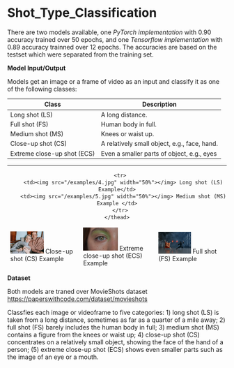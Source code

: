 # Shot_Type_Classification

There are two models available, one _PyTorch implementation_ with 0.90 accuracy trained over 50 epochs, and one _Tensorflow implementation_ with 0.89 accuracy trainned over 12 epochs. The accuracies are based on the testset which were separated from the training set.


**Model Input/Output**

Models get an image or a frame of video as an input and classify it as one of the following classes:

| Class                        | Description                                   |
|------------------------------|-----------------------------------------------|
| Long shot (LS)               | A long distance.                              |
| Full shot (FS)               | Human body in full.                           | 
| Medium shot (MS)             | Knees or waist up.                            |
| Close-up shot (CS)           | A relatively small object, e.g., face, hand.  |
| Extreme close-up shot (ECS)  | Even a smaller parts of object, e.g., eyes    |

****                       ****

<div align="center">
  <table>
    <thead>
      <tr>
        <td><img src="/examples/1.jpg" width="50%"></img> Close-up shot (CS) Example</td>
        <td> <img src="/examples/2.jpg" width="50%"></img> Extreme close-up shot (ECS) Example </td>
        <td> <img src="/examples/3.jpg" width="50%"></img> Full shot (FS) Example </td>
      </tr>
      
      <tr>
        <td><img src="/examples/4.jpg" width="50%"></img> Long shot (LS) Example</td>
        <td><img src="/examples/5.jpg" width="50%"></img> Medium shot (MS) Example </td>
      </tr>
    </thead>
  </table>
</div>



**Dataset**

Both models are traned over MovieShots dataset https://paperswithcode.com/dataset/movieshots

Classfies each image or videoframe to five categories: 1) long shot (LS) is taken from a long distance, sometimes as far as a quarter of a mile away; 2) full shot (FS) barely includes the human body in full; 3) medium shot (MS) contains a figure from the knees or waist up; 4) close-up shot (CS) concentrates on a relatively small object, showing the face of the hand of a person; (5) extreme close-up shot (ECS) shows even smaller parts such as the image of an eye or a mouth.
